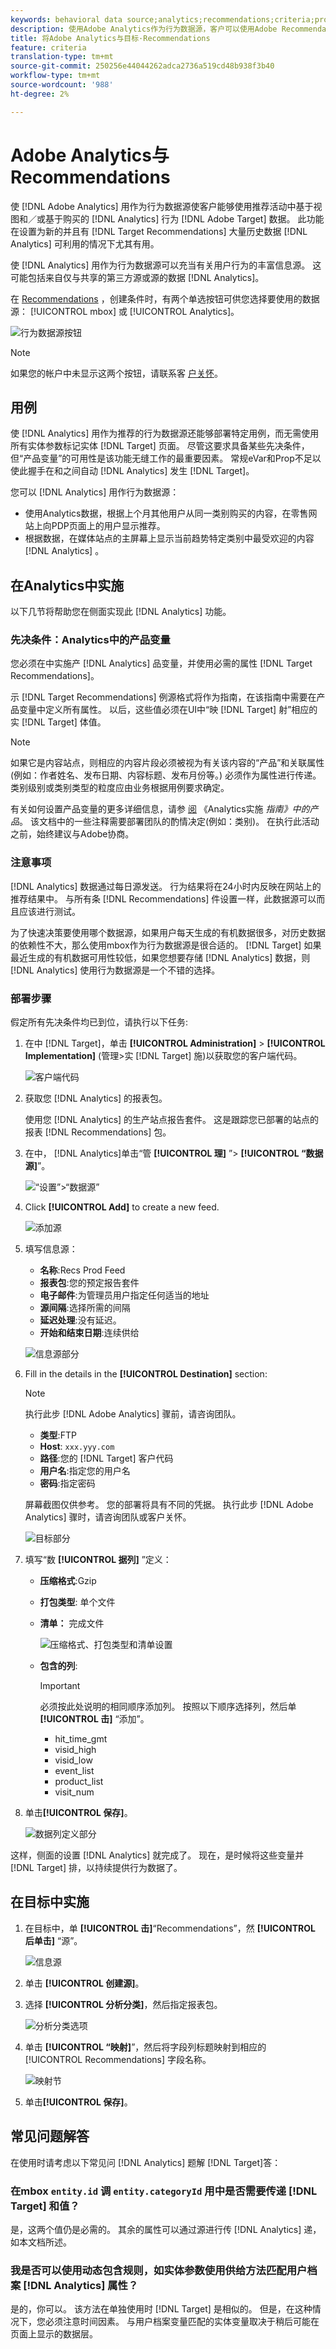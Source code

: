 ```yaml
---
keywords: behavioral data source;analytics;recommendations;criteria;product variables
description: 使用Adobe Analytics作为行为数据源，客户可以使用Adobe RecommendationsAnalytics提供的基于视图和／或基于购买的行为数据。
title: 将Adobe Analytics与目标·Recommendations
feature: criteria
translation-type: tm+mt
source-git-commit: 250256e44044262adca2736a519cd48b938f3b40
workflow-type: tm+mt
source-wordcount: '988'
ht-degree: 2%

---
```



# Adobe Analytics与Recommendations

使 [!DNL Adobe Analytics] 用作为行为数据源使客户能够使用推荐活动中基于视图和／或基于购买的 [!DNL Analytics] 行为 [!DNL Adobe Target] 数据。 此功能在设置为新的并且有 [!DNL Target Recommendations] 大量历史数据 [!DNL Analytics] 可利用的情况下尤其有用。

使 [!DNL Analytics] 用作为行为数据源可以充当有关用户行为的丰富信息源。 这可能包括来自仅与共享的第三方源或源的数据 [!DNL Analytics]。

在 [Recommendations](/help/c-recommendations/c-algorithms/create-new-algorithm.md) ，创建条件时，有两个单选按钮可供您选择要使用的数据源： [!UICONTROL mbox] 或 [!UICONTROL Analytics]。

![行为数据源按钮](/help/c-recommendations/c-algorithms/assets/behavioral-data-source.png)

>[!NOTE]
>
>如果您的帐户中未显示这两个按钮，请联系客 [户关怀](/help/cmp-resources-and-contact-information.md#reference_ACA3391A00EF467B87930A450050077C)。

## 用例

使 [!DNL Analytics] 用作为推荐的行为数据源还能够部署特定用例，而无需使用所有实体参数标记实体 [!DNL Target] 页面。 尽管这要求具备某些先决条件，但“产品变量”的可用性是该功能无缝工作的最重要因素。 常规eVar和Prop不足以使此握手在和之间自动 [!DNL Analytics] 发生 [!DNL Target]。

您可以 [!DNL Analytics] 用作行为数据源：

* 使用Analytics数据，根据上个月其他用户从同一类别购买的内容，在零售网站上向PDP页面上的用户显示推荐。
* 根据数据，在媒体站点的主屏幕上显示当前趋势特定类别中最受欢迎的内容 [!DNL Analytics] 。

## 在Analytics中实施

以下几节将帮助您在侧面实现此 [!DNL Analytics] 功能。

### 先决条件：Analytics中的产品变量

您必须在中实施产 [!DNL Analytics] 品变量，并使用必需的属性 [!DNL Target Recommendations]。

示 [!DNL Target Recommendations] 例源格式将作为指南，在该指南中需要在产品变量中定义所有属性。 以后，这些值必须在UI中“映 [!DNL Target] 射”相应的实 [!DNL Target] 体值。

>[!NOTE]
>
>如果它是内容站点，则相应的内容片段必须被视为有关该内容的“产品”和关联属性(例如：作者姓名、发布日期、内容标题、发布月份等。) 必须作为属性进行传递。 类别级别或类别类型的粒度应由业务根据用例要求确定。

有关如何设置产品变量的更多详细信息，请参 [阅](https://docs.adobe.com/content/help/en/analytics/implementation/vars/page-vars/products.html) 《Analytics实施 *指南》中的产品*。 该文档中的一些注释需要部署团队的酌情决定(例如：类别)。 在执行此活动之前，始终建议与Adobe协商。

### 注意事项

[!DNL Analytics] 数据通过每日源发送。 行为结果将在24小时内反映在网站上的推荐结果中。 与所有条 [!DNL Recommendations] 件设置一样，此数据源可以而且应该进行测试。

为了快速决策要使用哪个数据源，如果用户每天生成的有机数据很多，对历史数据的依赖性不大，那么使用mbox作为行为数据源是很合适的。 [!DNL Target] 如果最近生成的有机数据可用性较低，如果您想要存储 [!DNL Analytics] 数据，则 [!DNL Analytics] 使用行为数据源是一个不错的选择。

### 部署步骤

假定所有先决条件均已到位，请执行以下任务:

1. 在中 [!DNL Target]，单击 **[!UICONTROL Administration]** > **[!UICONTROL Implementation]** (管理>实 [!DNL Target] 施)以获取您的客户端代码。

   ![客户端代码](/help/c-recommendations/c-algorithms/assets/client-code.png)

1. 获取您 [!DNL Analytics] 的报表包。

   使用您 [!DNL Analytics] 的生产站点报告套件。 这是跟踪您已部署的站点的报表 [!DNL Recommendations] 包。

1. 在中， [!DNL Analytics]单击“管 **[!UICONTROL 理]** ”> **[!UICONTROL “数据源]**”。

   ![“设置”>“数据源”](/help/c-recommendations/c-algorithms/assets/data-feed.png)

1. Click **[!UICONTROL Add]** to create a new feed.

   ![添加源](/help/c-recommendations/c-algorithms/assets/add-feed.png)

1. 填写信息源：

   * **名称**:Recs Prod Feed
   * **报表包**:您的预定报告套件
   * **电子邮件**:为管理员用户指定任何适当的地址
   * **源间隔**:选择所需的间隔
   * **延迟处理**:没有延迟。
   * **开始和结束日期**:连续供给

   ![信息源部分](/help/c-recommendations/c-algorithms/assets/feed-information.png)

1. Fill in the details in the **[!UICONTROL Destination]** section:

   >[!NOTE]
   > 
   >执行此步 [!DNL Adobe Analytics] 骤前，请咨询团队。

   * **类型**:FTP
   * **Host**: `xxx.yyy.com`
   * **路径**:您的 [!DNL Target] 客户代码
   * **用户名**:指定您的用户名
   * **密码**:指定密码

   屏幕截图仅供参考。 您的部署将具有不同的凭据。 执行此步 [!DNL Adobe Analytics] 骤时，请咨询团队或客户关怀。

   ![目标部分](/help/c-recommendations/c-algorithms/assets/destination.png)

1. 填写“数 **[!UICONTROL 据列]** ”定义：

   * **压缩格式**:Gzip
   * **打包类型**: 单个文件
   * **清单：** 完成文件

      ![压缩格式、打包类型和清单设置](/help/c-recommendations/c-algorithms/assets/compression.png)

   * **包含的列**:

      >[!IMPORTANT]
      >
      >必须按此处说明的相同顺序添加列。 按照以下顺序选择列，然后单 **[!UICONTROL 击]** “添加”。

      * hit_time_gmt
      * visid_high
      * visid_low
      * event_list
      * product_list
      * visit_num

1. 单击&#x200B;**[!UICONTROL 保存]**。

   ![数据列定义部分](/help/c-recommendations/c-algorithms/assets/data-column-definitions.png)

这样，侧面的设置 [!DNL Analytics] 就完成了。 现在，是时候将这些变量并 [!DNL Target] 排，以持续提供行为数据了。

## 在目标中实施

1. 在目标中，单 **[!UICONTROL 击]**“Recommendations”，然 **[!UICONTROL 后单击]** “源”。

   ![信息源](/help/c-recommendations/c-algorithms/assets/feeds-tab.png)

1. 单击 **[!UICONTROL 创建源]**。

1. 选择 **[!UICONTROL 分析分类]**，然后指定报表包。

   ![分析分类选项](/help/c-recommendations/c-algorithms/assets/analytics-classifications.png)

1. 单击 **[!UICONTROL “映射]**”，然后将字段列标题映射到相应的 [!UICONTROL Recommendations] 字段名称。

   ![映射节](/help/c-recommendations/c-algorithms/assets/mapping.png)

1. 单击&#x200B;**[!UICONTROL 保存]**。

## 常见问题解答

在使用时请考虑以下常见问 [!DNL Analytics] 题解 [!DNL Target]答：

### 在mbox `entity.id` 调 `entity.categoryId` 用中是否需要传递 [!DNL Target] 和值？

是，这两个值仍是必需的。 其余的属性可以通过源进行传 [!DNL Analytics] 递，如本文档所述。

### 我是否可以使用动态包含规则，如实体参数使用供给方法匹配用户档案 [!DNL Analytics] 属性？

是的，你可以。 该方法在单独使用时 [!DNL Target] 是相似的。 但是，在这种情况下，您必须注意时间因素。 与用户档案变量匹配的实体变量取决于稍后可能在页面上显示的数据层。

